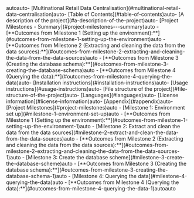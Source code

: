 <!-- TOC -->autoauto- [Multinational Retail Data Centralisation](#multinational-retail-data-centralisation)auto- [Table of Contents](#table-of-contents)auto- [A description of the project](#a-description-of-the-project)auto- [Project Milestones - Summary](#project-milestones---summary)auto    - [**Outcomes from Milestone 1 (Setting up the environment):**](#outcomes-from-milestone-1-setting-up-the-environment)auto    - [**Outcomes from Milestone 2 (Extracting and cleaning the data from the data sources):**](#outcomes-from-milestone-2-extracting-and-cleaning-the-data-from-the-data-sources)auto    - [**Outcomes from Milestone 3 (Creating the database schema):**](#outcomes-from-milestone-3-creating-the-database-schema)auto    - [**Outcomes from Milestone 4 (Querying the data):**](#outcomes-from-milestone-4-querying-the-data)auto- [Installation instructions](#installation-instructions)auto- [Usage instructions](#usage-instructions)auto- [File structure of the project](#file-structure-of-the-project)auto- [Languages](#languages)auto- [License information](#license-information)auto- [Appendix](#appendix)auto- [Project Milestones](#project-milestones)auto    - [Milestone 1: Environment set up](#milestone-1-environment-set-up)auto    - [**Outcomes from Milestone 1 (Setting up the environment):**](#outcomes-from-milestone-1-setting-up-the-environment-1)auto    - [Milestone 2: Extract and clean the data from the data sources](#milestone-2-extract-and-clean-the-data-from-the-data-sources)auto    - [**Outcomes from Milestone 2 (Extracting and cleaning the data from the data sources):**](#outcomes-from-milestone-2-extracting-and-cleaning-the-data-from-the-data-sources-1)auto    - [Milestone 3: Create the database scheme](#milestone-3-create-the-database-scheme)auto    - [**Outcomes from Milestone 3 (Creating the database schema):**](#outcomes-from-milestone-3-creating-the-database-schema-1)auto    - [Milestone 4: Querying the data](#milestone-4-querying-the-data)auto    - [**Outcomes from Milestone 4 (Querying the data):**](#outcomes-from-milestone-4-querying-the-data-1)autoauto<!-- /TOC -->